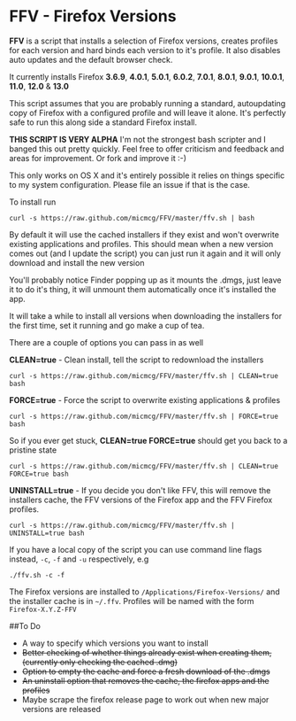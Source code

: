 # FFV - Firefox Versions

**FFV** is a script that installs a selection of Firefox versions, creates profiles for each version and hard binds each version to it's profile. It also disables auto updates and the default browser check.

It currently installs Firefox **3.6.9**, **4.0.1**, **5.0.1**, **6.0.2**, **7.0.1**, **8.0.1**, **9.0.1**, **10.0.1**, **11.0**, **12.0** & **13.0**

This script assumes that you are probably running a standard, autoupdating copy of Firefox with a configured profile and will leave it alone. It's perfectly safe to run this along side a standard Firefox install.

**THIS SCRIPT IS VERY ALPHA**
I'm not the strongest bash scripter and I banged this out pretty quickly. Feel free to offer criticism and feedback and areas for improvement. Or fork and improve it :-)

This only works on OS X and it's entirely possible it relies on things specific to my system configuration. Please file an issue if that is the case.

To install run

	curl -s https://raw.github.com/micmcg/FFV/master/ffv.sh | bash

By default it will use the cached installers if they exist and won't overwrite existing applications and profiles. This should mean when a new version comes out (and I update the script) you can just run it again and it will only download and install the new version

You'll probably notice Finder popping up as it mounts the .dmgs, just leave it to do it's thing, it will unmount them automatically once it's installed the app.

It will take a while to install all versions when downloading the installers for the first time, set it running and go make a cup of tea.

There are a couple of options you can pass in as well

**CLEAN=true** - Clean install, tell the script to redownload the installers

	curl -s https://raw.github.com/micmcg/FFV/master/ffv.sh | CLEAN=true bash

**FORCE=true** - Force the script to overwrite existing applications & profiles

	curl -s https://raw.github.com/micmcg/FFV/master/ffv.sh | FORCE=true bash

So if you ever get stuck, **CLEAN=true FORCE=true** should get you back to a pristine state

	curl -s https://raw.github.com/micmcg/FFV/master/ffv.sh | CLEAN=true FORCE=true bash

**UNINSTALL=true** - If you decide you don't like FFV, this will remove the installers cache, the FFV versions of the Firefox app and the FFV Firefox profiles.

	curl -s https://raw.github.com/micmcg/FFV/master/ffv.sh | UNINSTALL=true bash

If you have a local copy of the script you can use command line flags instead, `-c`, `-f` and `-u` respectively, e.g

	./ffv.sh -c -f

The Firefox versions are installed to `/Applications/Firefox-Versions/` and the installer cache is in `~/.ffv`. Profiles will be named with the form `Firefox-X.Y.Z-FFV`

##To Do

* A way to specify which versions you want to install
* ~~Better checking of whether things already exist when creating them, (currently only checking the cached .dmg)~~
* ~~Option to empty the cache and force a fresh download of the .dmgs~~
* ~~An uninstall option that removes the cache, the firefox apps and the profiles~~
* Maybe scrape the firefox release page to work out when new major versions are released
